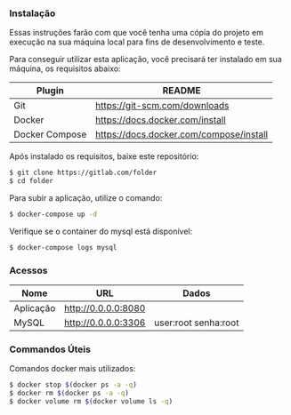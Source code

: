 ### Instalação
Essas instruções farão com que você tenha uma cópia do projeto em execução na sua máquina local para fins de desenvolvimento e teste.

Para conseguir utilizar esta aplicação, você precisará ter instalado em sua máquina, os requisitos abaixo:

| Plugin | README |
| ------ | ------ |
| Git | https://git-scm.com/downloads |
| Docker | https://docs.docker.com/install |
| Docker Compose | https://docs.docker.com/compose/install |

Após instalado os requisitos, baixe este repositório:
```sh
$ git clone https://gitlab.com/folder
$ cd folder
```

Para subir a aplicação, utilize o comando:
```sh
$ docker-compose up -d 
```

Verifique se o container do mysql está disponível:
```sh
$ docker-compose logs mysql
```

### Acessos
| Nome | URL | Dados|
| ------ | ------ |------ |
| Aplicação | http://0.0.0.0:8080 | |
| MySQL | http://0.0.0.0:3306 | user:root senha:root |

### Commandos Úteis
Comandos docker mais utilizados:
```sh
$ docker stop $(docker ps -a -q)
$ docker rm $(docker ps -a -q)
$ docker volume rm $(docker volume ls -q)
```
